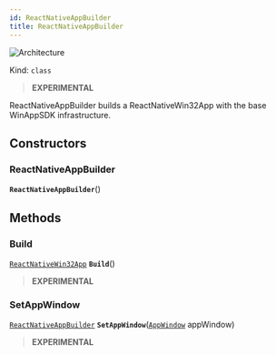 ```yaml
---
id: ReactNativeAppBuilder
title: ReactNativeAppBuilder
---
```


![Architecture](https://img.shields.io/badge/architecture-new_only-blue)

Kind: `class`

> **EXPERIMENTAL**

ReactNativeAppBuilder builds a ReactNativeWin32App with the base WinAppSDK infrastructure.

## Constructors
### ReactNativeAppBuilder
 **`ReactNativeAppBuilder`**()

## Methods
### Build
[`ReactNativeWin32App`](ReactNativeWin32App) **`Build`**()

> **EXPERIMENTAL**

### SetAppWindow
[`ReactNativeAppBuilder`](ReactNativeAppBuilder) **`SetAppWindow`**([`AppWindow`](https://learn.microsoft.com/windows/windows-app-sdk/api/winrt/Microsoft.UI.Windowing.AppWindow) appWindow)

> **EXPERIMENTAL**
